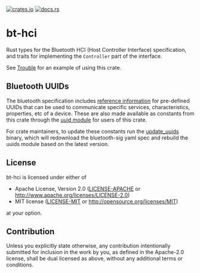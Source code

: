 [![crates.io][crates-badge]][crates-url] [![docs.rs][docs-badge]][docs-url]

[crates-badge]: https://img.shields.io/crates/v/bt-hci
[crates-url]: https://crates.io/crates/bt-hci
[docs-badge]: https://docs.rs/bt-hci/badge.svg
[docs-url]: https://docs.rs/bt-hci

# bt-hci

Rust types for the Bluetooth HCI (Host Controller Interface) specification, and traits for implementing the `Controller` part of the interface.

See [Trouble](https://github.com/embassy-rs/trouble) for an example of using this crate.

## Bluetooth UUIDs

The bluetooth specification includes [reference information](https://bitbucket.org/bluetooth-SIG/public/src/main/) for pre-defined UUIDs that can be used to communicate specific services, characteristics, properties, etc of a device.  These are also made available as constants from this crate through the [uuid module](./src/uuid/) for users of this crate.

For crate maintainers, to update these constants run the [update_uuids](./update_uuids/) binary, which will redownload the bluetooth-sig yaml spec and rebuild the uuids module based on the latest version.

## License

bt-hci is licensed under either of

- Apache License, Version 2.0 ([LICENSE-APACHE](LICENSE-APACHE) or
  <http://www.apache.org/licenses/LICENSE-2.0>)
- MIT license ([LICENSE-MIT](LICENSE-MIT) or <http://opensource.org/licenses/MIT>)

at your option.

## Contribution

Unless you explicitly state otherwise, any contribution intentionally submitted for inclusion in the work by you, as defined in the Apache-2.0 license, shall be dual licensed as above, without any additional terms or conditions.
